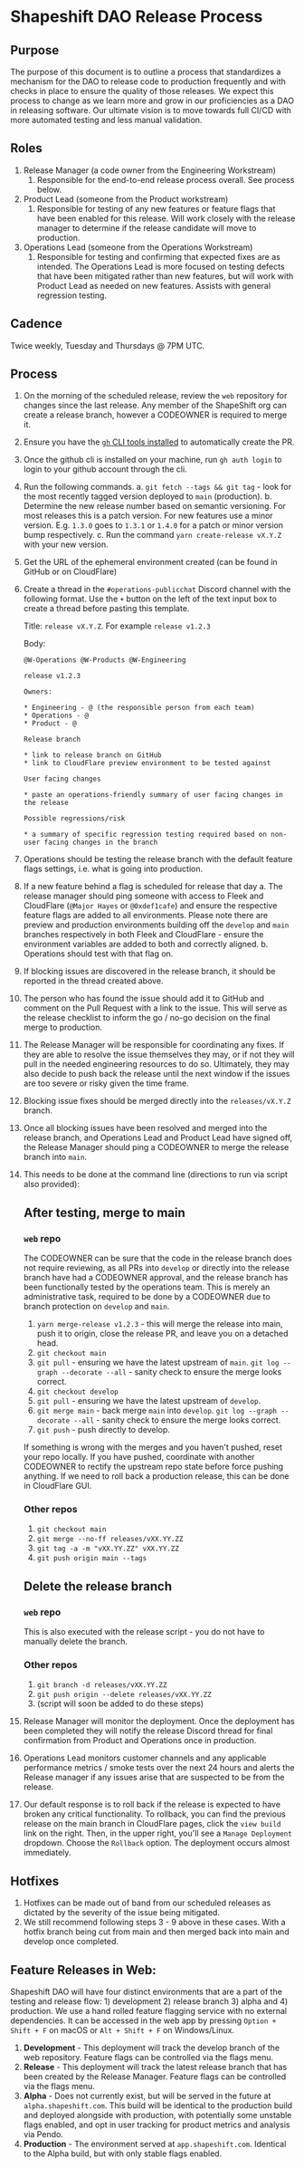 # Shapeshift DAO Release Process

## Purpose

The purpose of this document is to outline a process that standardizes a mechanism for the DAO to release code to production frequently and with checks in place to ensure the quality of those releases. We expect this process to change as we learn more and grow in our proficiencies as a DAO in releasing software. Our ultimate vision is to move towards full CI/CD with more automated testing and less manual validation.

## Roles

1. Release Manager (a code owner from the Engineering Workstream)
    1. Responsible for the end-to-end release process overall. See process below.
1. Product Lead (someone from the Product workstream)
    1. Responsible for testing of any new features or feature flags that have been enabled for this release. Will work closely with the release manager to determine if the release candidate will move to production.
1. Operations Lead (someone from the Operations Workstream)
    1. Responsible for testing and confirming that expected fixes are as intended. The Operations Lead is more focused on testing defects that have been mitigated rather than new features, but will work with Product Lead as needed on new features. Assists with general regression testing.

## Cadence

Twice weekly, Tuesday and Thursdays @ 7PM UTC.

## Process

1. On the morning of the scheduled release, review the `web` repository for changes since the last release. Any member of the ShapeShift org can create a release branch, however a CODEOWNER is required to merge it.
2. Ensure you have the [`gh` CLI tools installed](https://github.com/cli/cli#installation) to automatically create the PR.
3. Once the github cli is installed on your machine, run `gh auth login` to login to your github account through the cli.
3. Run the following commands.
    a. `git fetch --tags && git tag` - look for the most recently tagged version deployed to `main` (production).
    b. Determine the new release number based on semantic versioning. For most releases this is a patch version. For new features use a minor version. E.g. `1.3.0` goes to `1.3.1` or `1.4.0` for a patch or minor version bump respectively.
    c. Run the command `yarn create-release vX.Y.Z` with your new version.
4. Get the URL of the ephemeral environment created (can be found in GitHub or on CloudFlare)
5. Create a thread in the `#operations-publicchat` Discord channel with the following format. Use the `+` button on the left of the text input box to create a thread before pasting this template.

    Title: `release vX.Y.Z`. For example `release v1.2.3`

    Body:
    ```
    @W-Operations @W-Products @W-Engineering

    release v1.2.3

    Owners:

    * Engineering - @ (the responsible person from each team)
    * Operations - @
    * Product - @

    Release branch

    * link to release branch on GitHub
    * link to CloudFlare preview environment to be tested against

    User facing changes

    * paste an operations-friendly summary of user facing changes in the release

    Possible regressions/risk

    * a summary of specific regression testing required based on non-user facing changes in the branch
    ```

7. Operations should be testing the release branch with the default feature flags settings, i.e. what is going into production.
8. If a new feature behind a flag is scheduled for release that day
    a. The release manager should ping someone with access to Fleek and CloudFlare (`@Major Hayes` or `@0xdef1cafe`) and ensure the respective feature flags are added to all environments. Please note there are preview and production environments building off the `develop` and `main` branches respectively in both Fleek and CloudFlare - ensure the environment variables are added to both and correctly aligned.
    b. Operations should test with that flag on.
9. If blocking issues are discovered in the release branch, it should be reported in the thread created above.
10. The person who has found the issue should add it to GitHub and comment on the Pull Request with a link to the issue. This will serve as the release checklist to inform the go / no-go decision on the final merge to production.
11. The Release Manager will be responsible for coordinating any fixes. If they are able to resolve the issue themselves they may, or if not they will pull in the needed engineering resources to do so. Ultimately, they may also decide to push back the release until the next window if the issues are too severe or risky given the time frame.
12. Blocking issue fixes should be merged directly into the `releases/vX.Y.Z` branch.
13. Once all blocking issues have been resolved and merged into the release branch, and Operations Lead and Product Lead have signed off, the Release Manager should ping a CODEOWNER to merge the release branch into `main`.
14. This needs to be done at the command line (directions to run via script also provided):

    ## After testing, merge to main

    ### `web` repo

    The CODEOWNER can be sure that the code in the release branch does not require reviewing, as all PRs into `develop` or directly into the release branch have had a CODEOWNER approval, and the release branch has been functionally tested by the operations team. This is merely an administrative task, required to be done by a CODEOWNER due to branch protection on `develop` and `main`.

    1. `yarn merge-release v1.2.3` - this will merge the release into main, push it to origin, close the release PR, and leave you on a detached head.
    2. `git checkout main`
    3. `git pull` - ensuring we have the latest upstream of `main`.
        `git log --graph --decorate --all` - sanity check to ensure the merge looks correct.
    4. `git checkout develop`
    5. `git pull` - ensuring we have the latest upstream of `develop`.
    6. `git merge main` - back merge `main` into `develop`.
        `git log --graph --decorate --all` - sanity check to ensure the merge looks correct.
    7. `git push` - push directly to develop.

    If something is wrong with the merges and you haven't pushed, reset your repo locally. If you have pushed, coordinate with another CODEOWNER to rectify the upstream repo state before force pushing anything. If we need to roll back a production release, this can be done in CloudFlare GUI.

    ### Other repos

    1. `git checkout main`
    2. `git merge --no-ff releases/vXX.YY.ZZ`
    3. `git tag -a -m "vXX.YY.ZZ" vXX.YY.ZZ`
    4. `git push origin main --tags`

    ## Delete the release branch

    ### `web` repo

    This is also executed with the release script - you do not have to manually delete the branch.

    ### Other repos

    1. `git branch -d releases/vXX.YY.ZZ`
    2. `git push origin --delete releases/vXX.YY.ZZ`
    3. (script will soon be added to do these steps)

14. Release Manager will monitor the deployment. Once the deployment has been completed they will notify the release Discord thread for final confirmation from Product and Operations once in production.
15. Operations Lead monitors customer channels and any applicable performance metrics / smoke tests over the next 24 hours and alerts the Release manager if any issues arise that are suspected to be from the release.
16. Our default response is to roll back if the release is expected to have broken any critical functionality. To rollback, you can find the previous release on the main branch in CloudFlare pages, click the `view build` link on the right. Then, in the upper right, you'll see a `Manage Deployment` dropdown. Choose the `Rollback` option. The deployment occurs almost immediately.

## Hotfixes

1. Hotfixes can be made out of band from our scheduled releases as dictated by the severity of the issue being mitigated.
1. We still recommend following steps 3 - 9 above in these cases. With a hotfix branch being cut from main and then merged back into main and develop once completed.

## Feature Releases in Web:

Shapeshift DAO will have four distinct environments that are a part of the testing and release flow: 1) development 2) release branch 3) alpha and 4) production. We use a hand rolled feature flagging service with no external dependencies. It can be accessed in the web app by pressing `Option + Shift + F` on macOS or `Alt + Shift + F` on Windows/Linux.

1. **Development** - This deployment will track the develop branch of the web repository. Feature flags can be controlled via the flags menu.
1. **Release** - This deployment will track the latest release branch that has been created by the Release Manager. Feature flags can be controlled via the flags menu.
1. **Alpha** - Does not currently exist, but will be served in the future at `alpha.shapeshift.com`. This build will be identical to the production build and deployed alongside with production, with potentially some unstable flags enabled, and opt in user tracking for product metrics and analysis via Pendo.
1. **Production** - The environment served at `app.shapeshift.com`. Identical to the Alpha build, but with only stable flags enabled.
